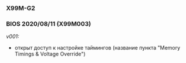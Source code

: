 ### X99M-G2
### BIOS 2020/08/11 (X99M003)

*v001:*
* открыт доступ к настройке таймингов (название пункта "Memory Timings & Voltage Override")
